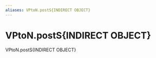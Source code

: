```yaml
---
aliases: VPtoN.postS{INDIRECT OBJECT}
---
```

# VPtoN.postS{INDIRECT OBJECT}

 VPtoN.postS{INDIRECT OBJECT}